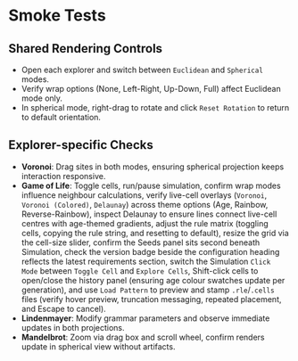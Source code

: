 # Smoke Tests

## Shared Rendering Controls
- Open each explorer and switch between `Euclidean` and `Spherical` modes.
- Verify wrap options (None, Left-Right, Up-Down, Full) affect Euclidean mode only.
- In spherical mode, right-drag to rotate and click `Reset Rotation` to return to default orientation.

## Explorer-specific Checks
- **Voronoi**: Drag sites in both modes, ensuring spherical projection keeps interaction responsive.
- **Game of Life**: Toggle cells, run/pause simulation, confirm wrap modes influence neighbour calculations, verify live-cell overlays (`Voronoi`, `Voronoi (Colored)`, `Delaunay`) across theme options (Age, Rainbow, Reverse-Rainbow), inspect Delaunay to ensure lines connect live-cell centres with age-themed gradients, adjust the rule matrix (toggling cells, copying the rule string, and resetting to default), resize the grid via the cell-size slider, confirm the Seeds panel sits second beneath Simulation, check the version badge beside the configuration heading reflects the latest requirements section, switch the Simulation `Click Mode` between `Toggle Cell` and `Explore Cells`, Shift-click cells to open/close the history panel (ensuring age colour swatches update per generation), and use `Load Pattern` to preview and stamp `.rle`/`.cells` files (verify hover preview, truncation messaging, repeated placement, and Escape to cancel).
- **Lindenmayer**: Modify grammar parameters and observe immediate updates in both projections.
- **Mandelbrot**: Zoom via drag box and scroll wheel, confirm renders update in spherical view without artifacts.
